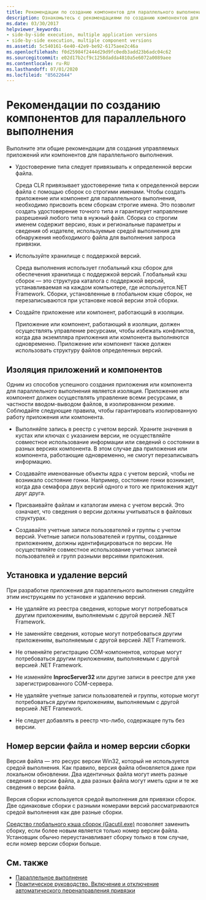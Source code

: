 ```yaml
---
title: Рекомендации по созданию компонентов для параллельного выполнения
description: Ознакомьтесь с рекомендациями по созданию компонентов для параллельного выполнения. Например, можно привязать удостоверение типа к определенной версии файла или использовать хранилище с поддержкой версий.
ms.date: 03/30/2017
helpviewer_keywords:
- side-by-side execution, multiple application versions
- side-by-side execution, multiple component versions
ms.assetid: 5c540161-6e40-42e9-be92-6175aee2c46a
ms.openlocfilehash: f0d25984f2444d29d9fc0edb3add23b6adc04c62
ms.sourcegitcommit: e02d17b2cf9c1258dadda4810a5e6072a0089aee
ms.contentlocale: ru-RU
ms.lasthandoff: 07/01/2020
ms.locfileid: "85622644"
---
```

# <a name="guidelines-for-creating-components-for-side-by-side-execution"></a>Рекомендации по созданию компонентов для параллельного выполнения
Выполните эти общие рекомендации для создания управляемых приложений или компонентов для параллельного выполнения.  
  
- Удостоверение типа следует привязывать к определенной версии файла.  
  
     Среда CLR привязывает удостоверение типа к определенной версии файла с помощью сборок со строгими именами. Чтобы создать приложение или компонент для параллельного выполнения, необходимо присвоить всем сборкам строгие имена. Это позволит создать удостоверение точного типа и гарантирует направление разрешений любого типа в нужный файл. Сборка со строгим именем содержит версию, язык и региональные параметры и сведения об издателе, используемые средой выполнения для обнаружения необходимого файла для выполнения запроса привязки.  
  
- Используйте хранилище с поддержкой версий.  
  
     Среда выполнения использует глобальный кэш сборок для обеспечения хранилища с поддержкой версий. Глобальный кэш сборок — это структура каталога с поддержкой версий, устанавливаемая на каждом компьютере, где используется.NET Framework. Сборки, установленные в глобальном кэше сборок, не перезаписываются при установке новой версии этой сборки.  
  
- Создайте приложение или компонент, работающий в изоляции.  
  
     Приложение или компонент, работающий в изоляции, должен осуществлять управление ресурсами, чтобы избежать конфликтов, когда два экземпляра приложения или компонента выполняются одновременно. Приложение или компонент также должен использовать структуру файлов определенных версий.  
  
## <a name="application-and-component-isolation"></a>Изоляция приложений и компонентов  
 Одним из способов успешного создания приложения или компонента для параллельного выполнения является изоляция. Приложение или компонент должен осуществлять управление всеми ресурсами, в частности вводом-выводом файлов, в изолированном режиме. Соблюдайте следующие правила, чтобы гарантировать изолированную работу приложения или компонента.  
  
- Выполняйте запись в реестр с учетом версий. Храните значения в кустах или ключах с указанием версии, не осуществляйте совместное использование информации или сведений о состоянии в разных версиях компонента. В этом случае два приложения или компонента, работающие одновременно, не смогут перезаписывать информацию.  
  
- Создавайте именованные объекты ядра с учетом версий, чтобы не возникало состояние гонки. Например, состояние гонки возникает, когда два семафора двух версий одного и того же приложения ждут друг друга.  
  
- Присваивайте файлам и каталогам имена с учетом версий. Это означает, что сведения о версии должны учитываться в файловых структурах.  
  
- Создавайте учетные записи пользователей и группы с учетом версий. Учетные записи пользователей и группы, созданные приложением, должны идентифицироваться по версии. Не осуществляйте совместное использование учетных записей пользователей и групп разными версиями приложения.  
  
## <a name="installing-and-uninstalling-versions"></a>Установка и удаление версий  
 При разработке приложения для параллельного выполнения следуйте этим инструкциям по установке и удалению версий.  
  
- Не удаляйте из реестра сведения, которые могут потребоваться другим приложениям, выполняемым с другой версией .NET Framework.  
  
- Не заменяйте сведения, которые могут потребоваться другим приложениям, выполняемым с другой версией .NET Framework.  
  
- Не отменяйте регистрацию COM-компонентов, которые могут потребоваться другим приложениям, выполняемым с другой версией .NET Framework.  
  
- Не изменяйте **InprocServer32** или другие записи в реестре для уже зарегистрированного COM-сервера.  
  
- Не удаляйте учетные записи пользователей и группы, которые могут потребоваться другим приложениям, выполняемым с другой версией .NET Framework.  
  
- Не следует добавлять в реестр что-либо, содержащее путь без версии.  
  
## <a name="file-version-number-and-assembly-version-number"></a>Номер версии файла и номер версии сборки  
 Версия файла — это ресурс версии Win32, который не используется средой выполнения. Как правило, версия файла обновляется даже при локальном обновлении. Два идентичных файла могут иметь разные сведения о версии файла, а два разных файла могут иметь одни и те же сведения о версии файла.  
  
 Версия сборки используется средой выполнения для привязки сборок. Две одинаковые сборки с разными номерами версий рассматриваются средой выполнения как две разные сборки.  
  
 [Средство глобального кэша сборок (Gacutil.exe)](../tools/gacutil-exe-gac-tool.md) позволяет заменить сборку, если более новым является только номер версии файла. Установщик обычно переустанавливает сборку только в том случае, если номер версии сборки больше.  
  
## <a name="see-also"></a>См. также

- [Параллельное выполнение](side-by-side-execution.md)
- [Практическое руководство. Включение и отключение автоматического перенаправления привязки](../configure-apps/how-to-enable-and-disable-automatic-binding-redirection.md)
